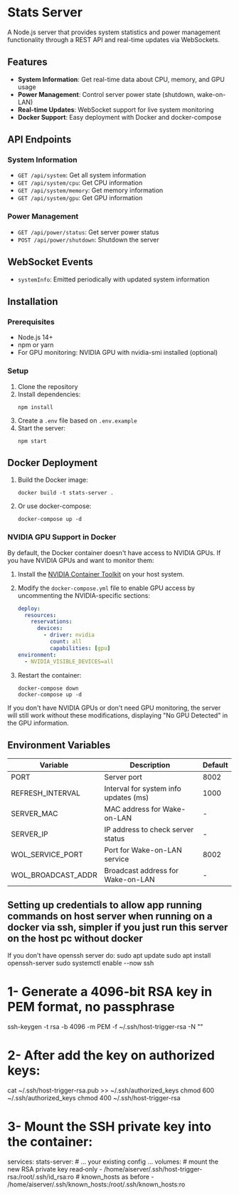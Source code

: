 # Stats Server

A Node.js server that provides system statistics and power management functionality through a REST API and real-time updates via WebSockets.

## Features

- **System Information**: Get real-time data about CPU, memory, and GPU usage
- **Power Management**: Control server power state (shutdown, wake-on-LAN)
- **Real-time Updates**: WebSocket support for live system monitoring
- **Docker Support**: Easy deployment with Docker and docker-compose

## API Endpoints

### System Information

- `GET /api/system`: Get all system information
- `GET /api/system/cpu`: Get CPU information
- `GET /api/system/memory`: Get memory information
- `GET /api/system/gpu`: Get GPU information

### Power Management

- `GET /api/power/status`: Get server power status
- `POST /api/power/shutdown`: Shutdown the server

## WebSocket Events

- `systemInfo`: Emitted periodically with updated system information

## Installation

### Prerequisites

- Node.js 14+
- npm or yarn
- For GPU monitoring: NVIDIA GPU with nvidia-smi installed (optional)

### Setup

1. Clone the repository
2. Install dependencies:
   ```
   npm install
   ```
3. Create a `.env` file based on `.env.example`
4. Start the server:
   ```
   npm start
   ```

## Docker Deployment

1. Build the Docker image:
   ```
   docker build -t stats-server .
   ```

2. Or use docker-compose:
   ```
   docker-compose up -d
   ```

### NVIDIA GPU Support in Docker

By default, the Docker container doesn't have access to NVIDIA GPUs. If you have NVIDIA GPUs and want to monitor them:

1. Install the [NVIDIA Container Toolkit](https://docs.nvidia.com/datacenter/cloud-native/container-toolkit/install-guide.html) on your host system.

2. Modify the `docker-compose.yml` file to enable GPU access by uncommenting the NVIDIA-specific sections:
   ```yaml
   deploy:
     resources:
       reservations:
         devices:
           - driver: nvidia
             count: all
             capabilities: [gpu]
   environment:
     - NVIDIA_VISIBLE_DEVICES=all
   ```

3. Restart the container:
   ```
   docker-compose down
   docker-compose up -d
   ```

If you don't have NVIDIA GPUs or don't need GPU monitoring, the server will still work without these modifications, displaying "No GPU Detected" in the GPU information.

## Environment Variables

| Variable | Description | Default |
|----------|-------------|---------|
| PORT | Server port | 8002 |
| REFRESH_INTERVAL | Interval for system info updates (ms) | 1000 |
| SERVER_MAC | MAC address for Wake-on-LAN | - |
| SERVER_IP | IP address to check server status | - |
| WOL_SERVICE_PORT | Port for Wake-on-LAN service | 8002 |
| WOL_BROADCAST_ADDR | Broadcast address for Wake-on-LAN | - |

## Setting up credentials to allow app running commands on host server when running on a docker via ssh, simpler if you just run this server on the host pc without docker

If you don't have openssh server do:
sudo apt update
sudo apt install openssh-server
sudo systemctl enable --now ssh

# 1- Generate a 4096‑bit RSA key in PEM format, no passphrase
ssh-keygen -t rsa -b 4096 -m PEM -f ~/.ssh/host-trigger-rsa -N ""


# 2- After add the key on authorized keys:
cat ~/.ssh/host-trigger-rsa.pub >> ~/.ssh/authorized_keys
chmod 600 ~/.ssh/authorized_keys
chmod 400 ~/.ssh/host-trigger-rsa

# 3- Mount the SSH private key into the container:
services:
  stats-server:
    # … your existing config …
    volumes:
      # mount the new RSA private key read‑only
      - /home/aiserver/.ssh/host-trigger-rsa:/root/.ssh/id_rsa:ro
      # known_hosts as before
      - /home/aiserver/.ssh/known_hosts:/root/.ssh/known_hosts:ro

